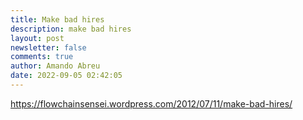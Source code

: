 ```yaml
---
title: Make bad hires
description: make bad hires
layout: post
newsletter: false
comments: true
author: Amando Abreu
date: 2022-09-05 02:42:05
---
```

https://flowchainsensei.wordpress.com/2012/07/11/make-bad-hires/